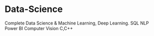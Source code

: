# Data-Science
Complete Data Science & Machine Learning, Deep Learning.
SQL
NLP
Power BI
Computer Vision
C,C++
